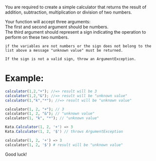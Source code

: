 You are required to create a simple calculator that returns the result of addition, subtraction, multiplication or division of two numbers.

Your function will accept three arguments:<br>
The first and second argument should be numbers.<br>
The third argument should represent a sign indicating the operation to perform on these two numbers.
```if-not:csharp
if the variables are not numbers or the sign does not belong to the list above a message "unknown value" must be returned.
```
```if:csharp
If the sign is not a valid sign, throw an ArgumentException.
```

# Example:

```javascript
calculator(1,2,"+"); //=> result will be 3
calculator(1,2,"&"); //=> result will be "unknown value"
calculator(1,"k","*"); //=> result will be "unknown value"
```
```php
calculator(1, 2, "+"); // 3
calculator(1, 2, "&"); // "unknown value"
calculator(1, "k", "*"); // "unknown value"
```
```csharp
Kata.Calculator(1, 2, '+') => 3
Kata.Calculator(1, 2, '$') // throws ArgumentException
```
```python
calculator(1, 2, '+') => 3
calculator(1, 2, '$') # result will be "unknown value"
```

Good luck!